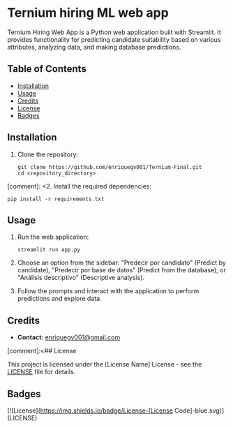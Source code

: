 # Ternium hiring ML web app 

Ternium Hiring Web App is a Python web application built with Streamlit. It provides functionality for predicting candidate suitability based on various attributes, analyzing data, and making database predictions.

## Table of Contents
- [Installation](#installation)
- [Usage](#usage)
- [Credits](#credits)
- [License](#license)
- [Badges](#badges)

## Installation

1. Clone the repository:
   ```
   git clone https://github.com/enriquegv001/Ternium-Final.git
   cd <repository_directory>
   ```

[comment]: <2. Install the required dependencies:
   ```
   pip install -r requirements.txt
   ```
>

## Usage

1. Run the web application:
   ```
   streamlit run app.py
   ```
   
2. Choose an option from the sidebar: "Predecir por candidato" (Predict by candidate), "Predecir por base de datos" (Predict from the database), or "Análisis descriptivo" (Descriptive analysis).
   
3. Follow the prompts and interact with the application to perform predictions and explore data.

## Credits

- **Contact:** enriquegv001@gmail.com

[comment]:<## License

This project is licensed under the [License Name] License - see the [LICENSE](LICENSE) file for details.


## Badges

[![License](https://img.shields.io/badge/License-[License Code]-blue.svg)](LICENSE)
>
